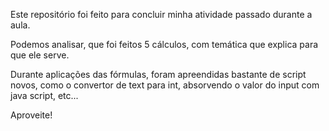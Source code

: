 Este repositório foi feito para concluir minha atividade passado durante a aula.

Podemos analisar, que foi feitos 5 cálculos, com temática que explica para que ele serve.

Durante aplicações das fórmulas, foram apreendidas bastante de script novos, como o convertor de text para int,
absorvendo o valor do input com java script, etc...

Aproveite!
